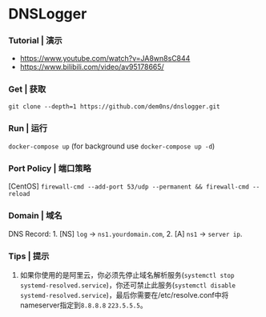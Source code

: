 # DNSLogger


### Tutorial | 演示
- https://www.youtube.com/watch?v=JA8wn8sC844
- https://www.bilibili.com/video/av95178665/


### Get | 获取

`git clone --depth=1 https://github.com/dem0ns/dnslogger.git`


### Run | 运行

`docker-compose up` (for background use `docker-compose up -d`)


### Port Policy | 端口策略

[CentOS] `firewall-cmd --add-port 53/udp --permanent && firewall-cmd --reload`


### Domain | 域名

DNS Record: 1. [NS] `log` -> `ns1.yourdomain.com`, 2. [A] `ns1` -> `server ip`.


### Tips | 提示

1. 如果你使用的是阿里云，你必须先停止域名解析服务(`systemctl stop systemd-resolved.service`)，你还可禁止此服务(`systemctl disable systemd-resolved.service`)，最后你需要在/etc/resolve.conf中将nameserver指定到`8.8.8.8` `223.5.5.5`。
